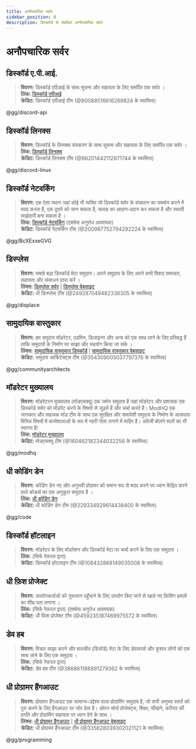 ```yaml
---
title: अनौपचारिक सर्वर
sidebar_position: 8
description: डिस्कॉर्ड से संबंधित अनौपचारिक सर्वर
---
```


# अनौपचारिक सर्वर

## डिस्कॉर्ड ए.पी.आई.

> **विवरण:** डिस्कॉर्ड एपीआई के साथ सूचना और सहायता के लिए समर्पित एक सर्वर ।   <br/>
**लिंक:** [डिस्कॉर्ड एपीआई](https://discord.gg/discord-api)   <br/>
**क्रेडिट:** डिस्कॉर्ड एपीआई टीम (@80088516616269824 के स्वामित्व) 

@gg/discord-api

## डिस्कॉर्ड लिनक्स

> **विवरण:** डिस्कॉर्ड के लिनक्स संस्करण के साथ सूचना और सहायता के लिए समर्पित एक सर्वर ।   <br/>
**लिंक:** [डिस्कॉर्ड लिनक्स](https://discord.gg/discord-linux)   <br/>
**क्रेडिट:** डिस्कॉर्ड लिनक्स टीम (@86201442112671744 के स्वामित्व)

@gg/discord-linux

## डिस्कॉर्ड नेटवर्किंग

> **विवरण:** एक ऐसा स्थान जहां कोई भी व्यक्ति जो डिस्कॉर्ड सर्वर के संचालन का समर्थन करने में मदद करता है, एक दूसरे को जान सकता है, सलाह का आदान-प्रदान कर सकता है और स्थायी साझेदारी बना सकता है ।   <br/>
**लिंक:** [डिस्कॉर्ड नेटवर्किंग](https://discord.gg/BcXExxeGVG) (एक्सेस अनुरोध आवश्यक)   <br/>
**क्रेडिट:** डिस्कॉर्ड नेटवर्किंग टीम (@200987752794292224 के स्वामित्व)

@gg/BcXExxeGVG


## डिस्प्लेस 

> **विवरण:** सबसे बड़ा डिस्कॉर्ड मेटा समुदाय। अपने समुदाय के लिए अपने सभी विवाद समाचार, सहायता और संसाधन प्राप्त करें ।   <br/>
**लिंक्स:** [डिस्प्लेस सर्वर](https://discord.gg/displace) | [डिस्प्लेस वेबसाइट](https://dat.place/)   <br/>
**क्रेडिट:** धी डिस्प्लेस टीम (@249287049482338305 के स्वामित्व)

@gg/displace

## सामुदायिक वास्तुकार

> **विवरण:** हम समुदाय मॉडरेटर, एडमिन, डिज़ाइनर और अन्य को एक साथ लाने के लिए प्रतिबद्ध हैं ताकि समुदायों के निर्माण पर साझा और सहयोग किया जा सके ।   <br/>
**लिंक्स:** [सामुदायिक वास्तुकार डिस्कॉर्ड](https://discord.gg/communityarchitects) | [सामुदायिक वास्तुकार वेबसाइट](https://communityarchitects.net)   <br/>
**क्रेडिट:** समुदाय आर्किटेक्ट्स टीम (@354309005037797376 के स्वामित्व)

@gg/communityarchitects

## मॉडरेटर मुख्यालय

> **विवरण:** मॉडरेटरन मुख्यालय (मॉडएचक्यू) एक जर्मन समुदाय है जहां मॉडरेटर और प्रशासक एक डिस्कॉर्ड सर्वर को मॉडरेट करने के विषयों से जुड़ते हैं और चर्चा करते हैं। ModHQ एक जानकार और सहायक मॉड टीम के साथ एक सुरक्षित और समावेशी समुदाय के निर्माण के आसपास विभिन्न विषयों में कार्यशालाओं के रूप में गहरी गोता लगाने में माहिर है। अंग्रेजी बोलने वालों का भी स्वागत है!  <br/>
**लिंक:** [मॉडरेटर मुख्यालय](https://discord.gg/modhq)  <br/>
**क्रेडिट:** मोडएचक्यू टीम (@160462182344032256 के स्वामित्व)

@gg/modhq

## धी कोडिंग डेन

> **विवरण:**  कोडिंग डेन नए और अनुभवी प्रोग्रामर को समान रूप से मदद करने पर ध्यान केंद्रित करने वाले कोडर्स का एक अनुकूल समुदाय है ।   <br/>
**लिंक:** [धी कोडिंग डेन](https://discord.gg/code)   <br/>
**क्रेडिट:** धी कोडिंग डेन टीम (@229334929614438400 के स्वामित्व)

@gg/code

## डिस्कॉर्ड हॉटलाइन

> **विवरण:** मॉडरेटर के लिए मॉडरेशन और डिस्कॉर्ड मेटा पर चर्चा करने के लिए एक समुदाय ।   <br/>
**लिंक:** (सिर्फ रेफरल द्वारा)   <br/>
**क्रेडिट:** डिस्कॉर्ड हॉटलाइन टीम (@108432868149035008 के स्वामित्व)

## धी फ़िश प्रोजेक्ट

> **विवरण:** उपयोगकर्ताओं को नुकसान पहुँचाने के लिए उपयोग किए जाने से पहले नए फ़िशिंग हमलों का शीघ्र पता लगाना ।   <br/>
**लिंक:** (सिर्फ रेफरल द्वारा) (एक्सेस अनुरोध आवश्यक)   <br/>
**क्रेडिट:** धी फिश प्रोजेक्ट टीम (@459235187469975572 के स्वामित्व)

## डेव हब

> **विवरण:** विचार साझा करने और बातचीत (डिसॉर्ड) मेटा के लिए डेवलपर्स और कुशल लोगों को एक साथ लाने के लिए एक समुदाय ।   <br/>
**लिंक:** (सिर्फ रेफरल द्वारा)   <br/>
**क्रेडिट:** डेव हब टीम (@386861188891279362 के स्वामित्व)

## धी प्रोग्रामर हैंगआउट 

> **विवरण:** प्रोग्रामर हैंगआउट एक सामान्य-उद्देश्य वाला प्रोग्रामिंग समुदाय है, जो सभी अनुभव स्तरों को पूरा करने के लिए हैंगआउट पर जोर देता है। ओपन सोर्स प्रोजेक्ट्स, शिक्षा, सीखने, करियर की प्रगति और प्रोग्रामिंग सहायता पर ध्यान देने के साथ ।  <br/>
**लिंक्स:** [धी प्रोग्रामर हैंगआउट](https://discord.gg/programming) | [धी प्रोग्रामर हैंगआउट वेबसाइट](https://theprogrammershangout.com/)   <br/>
**क्रेडिट:** धी प्रोग्रामर हैंगआउट टीम (@335628039302021121 के स्वामित्व)

@gg/programming
